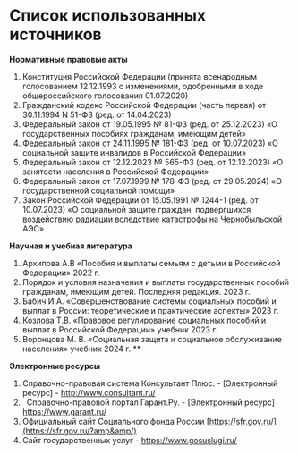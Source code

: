 # Список использованных источников

**Нормативные правовые акты**

1. <a name="_toc165826104"></a>Конституция Российской Федерации (принята всенародным голосованием 12.12.1993 с изменениями, одобренными в ходе общероссийского голосования 01.07.2020)
1. Гражданский кодекс Российской Федерации (часть первая) от 30.11.1994 N 51-ФЗ (ред. от 14.04.2023) 
1. Федеральный закон от 19.05.1995 № 81-ФЗ (ред. от 25.12.2023) «О государственных пособиях гражданам, имеющим детей»
1. Федеральный закон от 24.11.1995 № 181-ФЗ (ред. от 10.07.2023) «О социальной защите инвалидов в Российской Федерации» 
1. Федеральный закон от 12.12.2023 № 565-ФЗ (ред. от 12.12.2023) «О занятости населения в Российской Федерации» 
1. Федеральный закон от 17.07.1999 № 178-ФЗ (ред. от 29.05.2024) «О государственной социальной помощи»
1. Закон Российской Федерации от 15.05.1991 № 1244-1 (ред. от 10.07.2023) «О социальной защите граждан, подвергшихся воздействию радиации вследствие катастрофы на Чернобыльской АЭС».



**Научная и учебная литература**

1. Архипова А.В «Пособия и выплаты семьям с детьми в Российской Федерации» 2022 г.
1. Порядок и условия назначения и выплаты государственных пособий гражданам, имеющим детей. Последняя редакция. 2023 г.
1. Бабич И.А. «Совершенствование системы социальных пособий и выплат в России: теоретические и практические аспекты» 2023 г.
1. Козлова Т.В. «Правовое регулирование социальных пособий и выплат в Российской Федерации» учебник 2023 г.
1. Воронцова М. В. «Социальная защита и социальное обслуживание населения» учебник 2024 г.
**


**Электронные ресурсы**

1. Справочно-правовая система Консультант Плюс. - [Электронный ресурс]  - <http://www.consultant.ru/>
1. ` `Справочно-правовой портал Гарант.Ру. - [Электронный ресурс] <https://www.garant.ru/>
1. Официальный сайт Социального фонда России [https://sfr.gov.ru/](https://sfr.gov.ru/?amp&amp/)
1. Сайт государственных услуг - https://www.gosuslugi.ru/